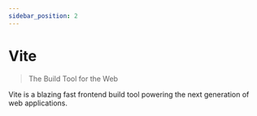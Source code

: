 ```yaml
---
sidebar_position: 2
---
```


# Vite 

>The Build Tool for the Web

Vite is a blazing fast frontend build tool powering the next generation of web applications.
